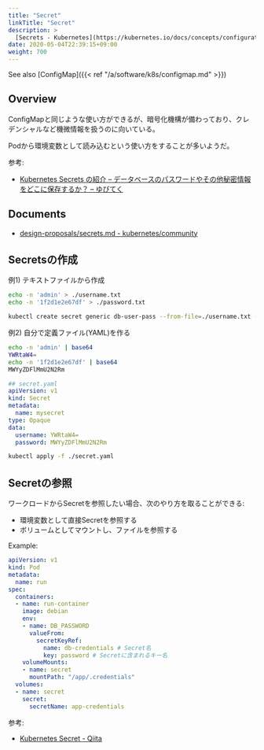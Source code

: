 ```yaml
---
title: "Secret"
linkTitle: "Secret"
description: >
  [Secrets - Kubernetes](https://kubernetes.io/docs/concepts/configuration/secret/)
date: 2020-05-04T22:39:15+09:00
weight: 700
---
```


See also [ConfigMap]({{< ref "/a/software/k8s/configmap.md" >}})

## Overview

ConfigMapと同じような使い方ができるが、暗号化機構が備わっており、クレデンシャルなど機微情報を扱うのに向いている。

Podから環境変数として読み込むという使い方をすることが多いようだ。

参考:

- [Kubernetes Secrets の紹介 – データベースのパスワードやその他秘密情報をどこに保存するか？ – ゆびてく](https://ubiteku.oinker.me/2017/03/01/kubernetes-secrets/)

## Documents

- [design-proposals/secrets.md - kubernetes/community](https://github.com/kubernetes/community/blob/master/contributors/design-proposals/auth/secrets.md)

## Secretsの作成

例1) テキストファイルから作成

```Bash
echo -n 'admin' > ./username.txt
echo -n '1f2d1e2e67df' > ./password.txt

kubectl create secret generic db-user-pass --from-file=./username.txt --from-file=./password.txt
```

例2) 自分で定義ファイル(YAML)を作る

```Bash
echo -n 'admin' | base64
YWRtaW4=
echo -n '1f2d1e2e67df' | base64
MWYyZDFlMmU2N2Rm
```

```YAML
## secret.yaml
apiVersion: v1
kind: Secret
metadata:
  name: mysecret
type: Opaque
data:
  username: YWRtaW4=
  password: MWYyZDFlMmU2N2Rm
```

```Bash
kubectl apply -f ./secret.yaml
```

## Secretの参照

ワークロードからSecretを参照したい場合、次のやり方を取ることができる:

- 環境変数として直接Secretを参照する
- ボリュームとしてマウントし、ファイルを参照する

Example:

```YAML
apiVersion: v1
kind: Pod
metadata:
  name: run
spec:
  containers:
  - name: run-container
    image: debian
    env:
    - name: DB_PASSWORD
      valueFrom:
        secretKeyRef:
          name: db-credentials # Secret名
          key: password # Secretに含まれるキー名
    volumeMounts:
    - name: secret
      mountPath: "/app/.credentials"
  volumes:
  - name: secret
    secret:
      secretName: app-credentials
```

参考:

- [Kubernetes Secret - Qiita](https://qiita.com/propella/items/e6a6fd1f77a6e4417fda)
